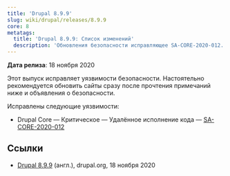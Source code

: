 ```yaml
---
title: 'Drupal 8.9.9'
slug: wiki/drupal/releases/8.9.9
core: 8
metatags:
  title: 'Drupal 8.9.9: Список изменений'
  description: 'Обновления безопасности исправляющее SA-CORE-2020-012.'
---
```


**Дата релиза**: 18 ноября 2020

Этот выпуск исправляет уязвимости безопасности. Настоятельно рекомендуется обновить сайты сразу после прочтения примечаний ниже и объявления о безопасности.

Исправлены следующие уязвимости:

- Drupal Core — Критическое — Удалённое исполнение кода — [SA-CORE-2020-012](../../../../security/sa-core/2020-012/index.md)

## Ссылки

- [Drupal 8.9.9](https://www.drupal.org/project/drupal/releases/8.9.9) (англ.), drupal.org, 18 ноября 2020
